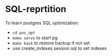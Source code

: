 # SQL-reprtition

To learn postgres SQL optimization:

- `cd pos_opt`
- `make serve` to start pg
- `make back` to restore backup if not set
- use create_indexes.session.sql to set indexes
